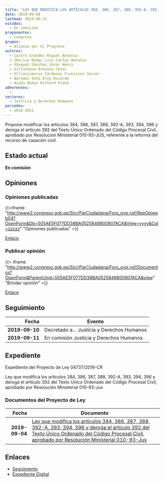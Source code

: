 ```yaml
---
title: "LEY QUE MODIFICA LOS ARTÍCULOS 384, 386, 387, 388, 392-A, 393, 394, 396 Y DEROGA EL ARTÍCULO 392 DEL TEXTO ÚNICO ORDENADO DEL CÓDIGO PROCESAL CIVIL, APROBADO POR RESOLUCIÓN MINISTERIAL 010-93-JUS"
date: 2019-09-04
lastmod: 2019-09-11
estados: 
  - En comisión
proponentes: 
  - Congreso
grupos: 
  - Alianza por el Progreso
autores: 
  - Castro Grández Miguel Antonio
  - Iberico Nuñez Luis Carlos Antonio
  - Vásquez Sánchez César Henry
  - Villanueva Arévalo César
  - Villavicencio Cárdenas Francisco Javier
  - Narváez Soto Eloy Ricardo
  - Acuña Núñez Richard Frank
adherentes: 
  - 
sectores: 
  - Justicia y Derechos Humanos
periodos: 
  - 2016-2021
---
```


Propone modificar los artículos 384, 386, 387, 388, 392-A, 393, 394, 396 y deroga el artículo 392 del Texto Único Ordenado del Código Procesal Civil, aprobado por Resolucion Ministerial 010-93-JUS, referente a la reforma del recurso de casación civil.


## Estado actual

**En comisión**

## Opiniones

### Opiniones publicadas

{{<iframe "http://www2.congreso.gob.pe/Sicr/ParCiudadana/Foro_pvp.nsf/RepOpiweb04?OpenForm&Db=505AE5F077DD38BA0525846B00807ACA&View=yyyy&Col=zzzzz" "Opiniones publicadas" >}}

[Enlace](http://www2.congreso.gob.pe/Sicr/ParCiudadana/Foro_pvp.nsf/RepOpiweb04?OpenForm&Db=505AE5F077DD38BA0525846B00807ACA&View=yyyy&Col=zzzzz)
### Publicar opinión

{{< iframe "http://www2.congreso.gob.pe/Sicr/ParCiudadana/Foro_pvp.nsf/Documentos?OpenForm&ParentUnid=505AE5F077DD38BA0525846B00807ACA&view" "Brindar opinión" >}}

[Enlace](http://www2.congreso.gob.pe/Sicr/ParCiudadana/Foro_pvp.nsf/Documentos?OpenForm&ParentUnid=505AE5F077DD38BA0525846B00807ACA&view)

## Seguimiento

| Fecha | Evento |
|------:|--------|
| **2019-09-10** | Decretado a... Justicia y Derechos Humanos|
| **2019-09-11** | En comisión Justicia y Derechos Humanos|


## Expediente

Expediente del Proyecto de Ley 04737/2019-CR

Ley que modifica los artículos 384, 386, 387, 388, 392-A, 393, 394, 396 y deroga el artículo 392 del Texto Único Ordenado del Código Procesal Civil, aprobado por Resolución Ministerial 010-93-Jus


### Documentos del Proyecto de Ley

| Fecha | Documento |
|------:|--------|
| **2019-09-04** | [Ley que modifica los artículos 384, 386, 387, 388, 392-A, 393, 394, 396 y deroga el artículo 392 del Texto Único Ordenado del Código Procesal Civil, aprobado por Resolución Ministerial 010-93-Jus](http://www.leyes.congreso.gob.pe/Documentos/2016_2021/Proyectos_de_Ley_y_de_Resoluciones_Legislativas/PL0473720190904.pdf) |

## Enlaces 

- [Seguimiento](http://www2.congreso.gob.pe/Sicr/TraDocEstProc/CLProLey2016.nsf/f7fff46988ca05b1052578e100829cc7/1f50e2fbfacdbd580525846b007c7634?OpenDocument)
- [Expediente Digital](http://www2.congreso.gob.pe/Sicr/TraDocEstProc/CLProLey2016.nsf/f7fff46988ca05b1052578e100829cc7/1f50e2fbfacdbd580525846b007c7634?OpenDocument&Click=05257FB7005EB655.eb71d0cf91d8294e05256cdf006b5706/$Body/0.1C6C)
